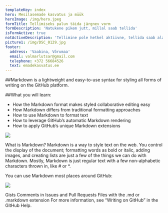 ```yaml
---
templateKey: index
hero: Mesilasemade kasvatus ja müük
heroImage: /img/hero.jpeg
formTitle: Tellimiseks palun täida järgnev vorm
formDescription: 'Natukene pikem jutt, millal saab tellida'
isFormActive: true
notActiveDescription: 'Tellimine pole hetkel aktiivne, tellida saab alates veebruar 2019a'
picture1: /img/DSC_0129.jpg
footer:
  address: 'Vaabina, Võrumaa'
  email: valmarlutsar@gmail.com
  telephone: +372 56684526
  text: emadekasvatus.ee
---
```

\##Markdown is a lightweight and easy-to-use syntax for styling all forms of writing on the GitHub platform.

\##What you will learn:

* How the Markdown format makes styled collaborative editing easy
* How Markdown differs from traditional formatting approaches
* How to use Markdown to format text
* How to leverage GitHub’s automatic Markdown rendering
* How to apply GitHub’s unique Markdown extensions

![](/img/DSC_0879.jpg)

What is Markdown?
Markdown is a way to style text on the web. You control the display of the document; formatting words as bold or italic, adding images, and creating lists are just a few of the things we can do with Markdown. Mostly, Markdown is just regular text with a few non-alphabetic characters thrown in, like # or *.

You can use Markdown most places around GitHub:

![](/img/whatsapp-image-2018-11-08-at-20.53.57.jpeg)

Gists
Comments in Issues and Pull Requests
Files with the .md or .markdown extension
For more information, see “Writing on GitHub” in the GitHub Help.
